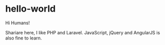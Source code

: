 # hello-world

Hi Humans!

Shariare here, I like PHP and Laravel. JavaScript, jQuery and AngularJS is also fine to learn.

